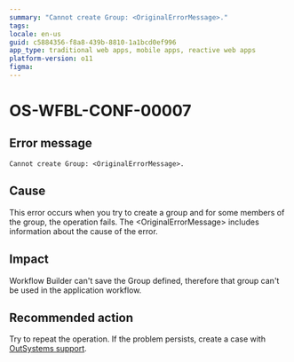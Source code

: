 ```yaml
---
summary: "Cannot create Group: <OriginalErrorMessage>."
tags:
locale: en-us
guid: c5884356-f8a8-439b-8810-1a1bcd0ef996
app_type: traditional web apps, mobile apps, reactive web apps
platform-version: o11
figma:
---
```


# OS-WFBL-CONF-00007

## Error message

`Cannot create Group: <OriginalErrorMessage>.`

## Cause

This error occurs when you try to create a group and for some members of the group, the operation fails.
The &lt;OriginalErrorMessage&gt; includes information about the cause of the error. 

## Impact

Workflow Builder can't save the Group defined, therefore that group can't be used in the application workflow.

## Recommended action

Try to repeat the operation. If the problem persists, create a case with [OutSystems support](https://success.outsystems.com/Support).
